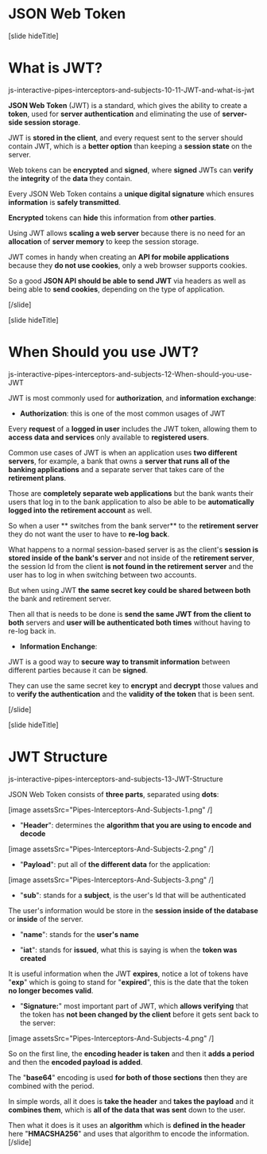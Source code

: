 # JSON Web Token

[slide hideTitle]

# What is JWT?

js-interactive-pipes-interceptors-and-subjects-10-11-JWT-and-what-is-jwt

**JSON Web Token** (JWT) is a standard, which gives the ability to create a **token**, used for **server authentication** and eliminating the use of **server-side session storage**. 

JWT is **stored in the client**, and every request sent to the server should contain JWT, which is a **better option** than keeping a **session state** on the server.

Web tokens can be **encrypted** and **signed**, where **signed** JWTs can **verify** the **integrity** of the **data** they contain.

Every JSON Web Token contains a **unique digital signature** which ensures **information** is **safely transmitted**.

**Encrypted** tokens can **hide** this information from **other parties**.

Using JWT allows **scaling a web server** because there is no need for an **allocation** of **server memory** to keep the session storage. 

JWT comes in handy when creating an **API for mobile applications** because they **do not use cookies**, only a web browser supports cookies.

So a good **JSON API should be able to send JWT** via headers as well as being able to **send cookies**, depending on the type of application. 

[/slide]


[slide hideTitle]

# When Should you use JWT?

js-interactive-pipes-interceptors-and-subjects-12-When-should-you-use-JWT

JWT is most commonly used for **authorization**, and **information exchange**:

- **Authorization**: this is one of the most common usages of JWT

Every **request** of a **logged in user** includes the JWT token, allowing them to **access data and services** only available to **registered users**.

Common use cases of JWT is when an application uses **two different servers**, for example, a bank that owns a **server that runs all of the banking applications** and a separate server that takes care of the **retirement plans**. 

Those are **completely separate web applications** but the bank wants their users that log in to the bank application to also be able to be **automatically logged into the retirement account** as well.

So when a user ** switches from the bank server** to the **retirement server** they do not want the user to have to **re-log back**.

What happens to a normal session-based server is as the client's **session is stored inside of the bank's server** and not inside of the **retirement server**, the session Id from the client **is not found in the retirement server** and the user has to log in when switching between two accounts. 

But when using JWT **the same secret key could be shared between both** the bank and retirement server.

Then all that is needs to be done is **send the same JWT from the client to both** servers and **user will be authenticated both times** without having to re-log back in.
 
- **Information Enchange**:

JWT is a good way to **secure way to transmit information** between different parties because it can be **signed**.

They can use the same secret key to **encrypt** and **decrypt** those values and to **verify the authentication** and the **validity of the token** that is been sent.

[/slide]


[slide hideTitle]

# JWT Structure

js-interactive-pipes-interceptors-and-subjects-13-JWT-Structure

JSON Web Token consists of **three parts**, separated using **dots**:

[image assetsSrc="Pipes-Interceptors-And-Subjects-1.png" /]

- "**Header**": determines the **algorithm that you are using to encode and decode**

[image assetsSrc="Pipes-Interceptors-And-Subjects-2.png" /]
 
- "**Payload**": put all of **the different data** for the application:

[image assetsSrc="Pipes-Interceptors-And-Subjects-3.png" /]

  - "**sub**": stands for a **subject**, is the user's Id that will be authenticated 
  
The user's information would be store in the **session inside of the database** or **inside** of the server.

  - "**name**": stands for the **user's name**

  - "**iat**":  stands for **issued**, what this is saying is when the **token was created**

It is useful information when the JWT **expires**, notice a lot of tokens have "**exp**" which is going to stand for "**expired**", this is the date that the token **no longer becomes valid**.
  

- "**Signature:**" most important part of JWT, which **allows verifying** that the token has **not been changed by the client** before it gets sent back to the server:

[image assetsSrc="Pipes-Interceptors-And-Subjects-4.png" /]

So on the first line, the **encoding header is taken** and then it **adds a period** and then the **encoded payload is added**.

The "**base64**" encoding is used **for both of those sections** then they are combined with the period.

In simple words, all it does is **take the header** and **takes the payload** and it **combines them**, which is **all of the data that was sent** down to the user.

Then what it does is it uses an **algorithm** which is **defined in the header** here "**HMACSHA256**" and uses that algorithm to encode the information.
[/slide]